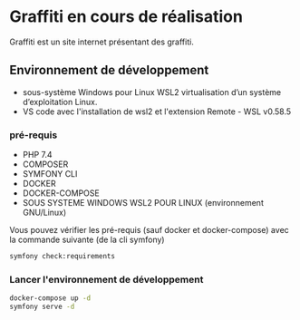 #  Graffiti en cours de réalisation

Graffiti est un site internet présentant des graffiti.

## Environnement de développement
* sous-système Windows pour Linux WSL2 virtualisation d’un système d’exploitation Linux.
* VS code avec l'installation de wsl2 et l'extension Remote - WSL v0.58.5

### pré-requis

* PHP 7.4
* COMPOSER 
* SYMFONY CLI 
* DOCKER 
* DOCKER-COMPOSE
* SOUS SYSTEME WINDOWS WSL2 POUR LINUX (environnement GNU/Linux) 

Vous pouvez vérifier les pré-requis (sauf docker et docker-compose) avec la commande suivante (de la cli symfony)

```bash
symfony check:requirements
```
### Lancer l'environnement de développement

```bash
docker-compose up -d
symfony serve -d
```




